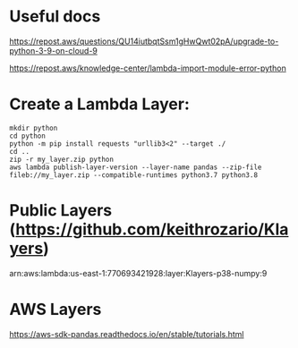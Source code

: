 
# Useful docs

 https://repost.aws/questions/QU14iutbqtSsm1gHwQwt02pA/upgrade-to-python-3-9-on-cloud-9
 
 https://repost.aws/knowledge-center/lambda-import-module-error-python
 

# Create a Lambda Layer:

```
mkdir python
cd python
python -m pip install requests "urllib3<2" --target ./
cd ..
zip -r my_layer.zip python
aws lambda publish-layer-version --layer-name pandas --zip-file fileb://my_layer.zip --compatible-runtimes python3.7 python3.8
```

# Public Layers (https://github.com/keithrozario/Klayers)

arn:aws:lambda:us-east-1:770693421928:layer:Klayers-p38-numpy:9


# AWS Layers

https://aws-sdk-pandas.readthedocs.io/en/stable/tutorials.html